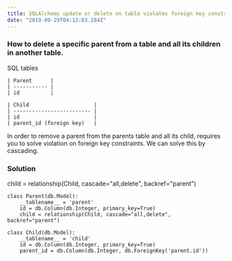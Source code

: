 ```yaml
---
title: SQLAlchemy update or delete on table violates foreign key constraint
date: "2019-09-29T04:12:03.284Z"
---
```


### How to delete a specific parent from a table and all its children in another table. 

SQL tables
```
| Parent      |
| ----------- |
| id          |

| Child                     |
| ------------------------- |
| id                        |
| parent_id (foreign key)   |
```

In order to remove a parent from the parents table and all its child, requires you to solve violation on foreign key constraints. We can solve this by cascading.

### Solution
 child = relationship(Child, cascade="all,delete", backref="parent")
```
class Parent(db.Model):
    __tablename__ = 'parent'
    id = db.Column(db.Integer, primary_key=True)
    child = relationship(Child, cascade="all,delete", backref="parent")

class Child(db.Model):
    __tablename__ = 'child'
    id = db.Column(db.Integer, primary_key=True)
    parent_id = db.Column(db.Integer, db.ForeignKey('parent.id'))
```
